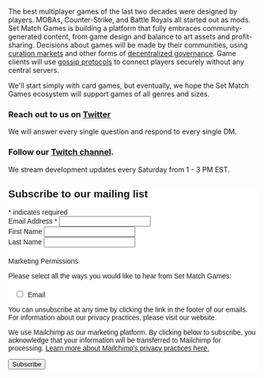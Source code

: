 The best multiplayer games of the last two decades were designed by
players. MOBAs, Counter-Strike, and Battle Royals all started out as
mods. Set Match Games is building a platform that fully embraces
community-generated content, from game design and balance to art
assets and profit-sharing. Decisions about games will be made by their
communities, using
[curation markets](https://medium.com/@simondlr/tokens-2-0-curved-token-bonding-in-curation-markets-1764a2e0bee5)
and other forms of
[decentralized governance](https://medium.com/daostack/decentralized-governance-first-principles-1fc6eaa492ed). Game
clients will use
[gossip protocols](https://en.wikipedia.org/wiki/Gossip_protocol) to
connect players securely without any central servers.

We'll start simply with card games, but eventually, we hope the Set
Match Games ecosystem will support games of all genres and sizes.

### Reach out to us on [Twitter](https://www.twitter.com/setmatchgames)

We will answer every single question and respond to every single DM.


### Follow our [Twitch channel](https://www.twitch.com/setmatchgames).

We stream development updates every Saturday from 1 - 3 PM EST.

<!-- Begin Mailchimp Signup Form -->
<link href="//cdn-images.mailchimp.com/embedcode/classic-10_7.css" rel="stylesheet" type="text/css">
<style type="text/css">
	#mc_embed_signup{background:#fff; clear:left; font:14px Helvetica,Arial,sans-serif; }
	/* Add your own Mailchimp form style overrides in your site stylesheet or in this style block.
	   We recommend moving this block and the preceding CSS link to the HEAD of your HTML file. */
</style>
<style type="text/css">
	#mc-embedded-subscribe-form input[type=checkbox]{display: inline; width: auto;margin-right: 10px;}
	#mergeRow-gdpr {margin-top: 20px;}
	#mergeRow-gdpr fieldset label {font-weight: normal;}
	#mc-embedded-subscribe-form .mc_fieldset{border:none;min-height: 0px;padding-bottom:0px;}
</style>
<div id="mc_embed_signup">
<form action="https://jessebmiller.us8.list-manage.com/subscribe/post?u=ece4102cfbde0ff0590b53054&amp;id=5c5ffef9dc" method="post" id="mc-embedded-subscribe-form" name="mc-embedded-subscribe-form" class="validate" target="_blank" novalidate>
    <div id="mc_embed_signup_scroll">
	<h2>Subscribe to our mailing list</h2>
<div class="indicates-required"><span class="asterisk">*</span> indicates required</div>
<div class="mc-field-group">
	<label for="mce-EMAIL">Email Address  <span class="asterisk">*</span>
</label>
	<input type="email" value="" name="EMAIL" class="required email" id="mce-EMAIL">
</div>
<div class="mc-field-group">
	<label for="mce-FNAME">First Name </label>
	<input type="text" value="" name="FNAME" class="" id="mce-FNAME">
</div>
<div class="mc-field-group">
	<label for="mce-LNAME">Last Name </label>
	<input type="text" value="" name="LNAME" class="" id="mce-LNAME">
</div>
<div id="mergeRow-gdpr" class="mergeRow gdpr-mergeRow content__gdprBlock mc-field-group">
    <div class="content__gdpr">
        <label>Marketing Permissions</label>
        <p>Please select all the ways you would like to hear from Set Match Games:</p>
        <fieldset class="mc_fieldset gdprRequired mc-field-group" name="interestgroup_field">
		<label class="checkbox subfield" for="gdpr_986"><input type="checkbox" id="gdpr_986" name="gdpr[986]" value="Y" class="av-checkbox "><span>Email</span> </label>
        </fieldset>
        <p>You can unsubscribe at any time by clicking the link in the footer of our emails. For information about our privacy practices, please visit our website.</p>
    </div>
    <div class="content__gdprLegal">
        <p>We use Mailchimp as our marketing platform. By clicking below to subscribe, you acknowledge that your information will be transferred to Mailchimp for processing. <a href="https://mailchimp.com/legal/" target="_blank">Learn more about Mailchimp's privacy practices here.</a></p>
    </div>
</div>
	<div id="mce-responses" class="clear">
		<div class="response" id="mce-error-response" style="display:none"></div>
		<div class="response" id="mce-success-response" style="display:none"></div>
	</div>    <!-- real people should not fill this in and expect good things - do not remove this or risk form bot signups-->
    <div style="position: absolute; left: -5000px;" aria-hidden="true"><input type="text" name="b_ece4102cfbde0ff0590b53054_5c5ffef9dc" tabindex="-1" value=""></div>
    <div class="clear"><input type="submit" value="Subscribe" name="subscribe" id="mc-embedded-subscribe" class="button"></div>
    </div>
</form>
</div>

<!--End mc_embed_signup-->
